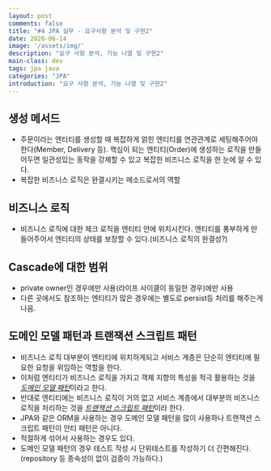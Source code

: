 ```yaml
---
layout: post
comments: false
title: "#4 JPA 실무 - 요구사항 분석 및 구현2"
date: 2020-06-14
image: '/assets/img/'
description: "요구 사항 분석, 기능 나열 및 구현2"
main-class: dev
tags: jpa java
categories: "JPA"
introduction: "요구 사항 분석, 기능 나열 및 구현2"
---
```

## 생성 메서드
- 주문이라는 엔티티를 생성할 때 복잡하게 얽힌 엔티티를 연관관계로 세팅해주어야한다(Member, Delivery 등). 핵심이 되는 엔티티(Order)에 생성하는 로직을 만들어두면 일관성있는 동작을 강제할 수 있고 복잡한 비즈니스 로직을 한 눈에 알 수 있다.
- 복잡한 비즈니스 로직은 완결시키는 메소드로서의 역할

## 비즈니스 로직
- 비즈니스 로직에 대한 체크 로직을 엔티티 안에 위치시킨다. 엔티티를 풍부하게 만들어주어서 엔티티의 상태를 보장할 수 있다.(비즈니스 로직의 완결성?)

## Cascade에 대한 범위
- private owner인 경우에만 사용(라이프 사이클이 동일한 경우)에만 사용
- 다른 곳에서도 참조하는 엔티티가 많은 경우에는 별도로 persist등 처리를 해주는게 나음.

## **도메인 모델 패턴**과 **트랜잭션 스크립트 패턴**
- 비즈니스 로직 대부분이 엔티티에 위치하게되고 서비스 계층은 단순히 엔티티에 필요한 요청을 위임하는 역할을 한다.
- 이처럼 엔티티가 비즈니스 로직을 가지고 객체 지향의 특성을 적극 활용하는 것을 [*도메인 모델 패턴*](https://martinfowler.com/eaaCatalog/domainModel.html)이라고 한다.
- 반대로 엔티티에는 비즈니스 로직이 거의 없고 서비스 계층에서 대부분의 비즈니스 로직을 처리하는 것을 [*트랜잭션 스크립트 패턴*](https://martinfowler.com/eaaCatalog/transactionScript.html)이라 한다.
- JPA와 같은 ORM을 사용하는 경우 도메인 모델 패턴을 많이 사용하나 트랜잭션 스크립트 패턴이 안티 패턴은 아니다.
- 적절하게 섞어서 사용하는 경우도 있다.
- 도메인 모델 패턴의 경우 테스트 작성 시 단위테스트를 작성하기 더 간편해진다.(repository 등 종속성이 없이 검증이 가능하다.)